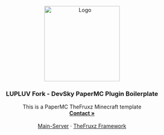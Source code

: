 <br />
<div align="center">
  <a href="https://discord.gg/desky">
    <img src="https://cdn.discordapp.com/attachments/899676897120763914/930500237347401818/DevSkyTM_12.png" alt="Logo" width="200" height="200">
  </a>

  <h3 align="center">LUPLUV Fork - DevSky PaperMC Plugin Boilerplate</h3>

  <p align="center">
    This is a PaperMC TheFruxz Minecraft template
    <br />
    <a href="https://discord.com/devsky"><strong>Contact »</strong></a>
    <br />
    <br />
    <a href="https://discord.gg/devsky">Main-Server</a>
    ·
    <a href="https://github.com/TheFruxz">TheFruxz Framework</a>
  </p>
</div>
